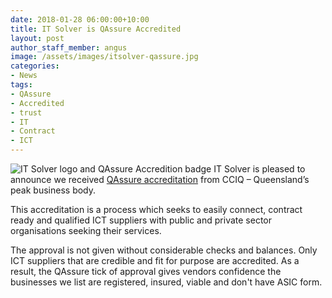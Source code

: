 ```yaml
---
date: 2018-01-28 06:00:00+10:00
title: IT Solver is QAssure Accredited
layout: post
author_staff_member: angus
image: /assets/images/itsolver-qassure.jpg
categories:
- News
tags:
- QAssure
- Accredited
- trust
- IT
- Contract
- ICT
---
```

![IT Solver logo and QAssure Accredition badge](/assets/images/itsolver-qassure.jpg)
IT Solver is pleased to announce we received [QAssure accreditation](https://qassure.com.au/supplier/details/13046) from CCIQ – Queensland’s peak business body. 

This accreditation is a process which seeks to easily connect, contract ready and qualified ICT suppliers with public and private sector organisations seeking their services.

The approval is not given without considerable checks and balances. Only ICT suppliers that are credible and fit for purpose are accredited. As a result, the QAssure tick of approval gives vendors confidence the businesses we list are registered, insured, viable and don't have ASIC form.